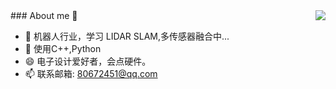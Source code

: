 

<!--
**AFEICHINA/AFEICHINA** is a ✨ _special_ ✨ repository because its `README.md` (this file) appears on your GitHub profile.

Here are some ideas to get you started:

- 🔭 I’m currently working on ...
- 🌱 I’m currently learning ...
- 👯 I’m looking to collaborate on ...
- 🤔 I’m looking for help with ...
- 💬 Ask me about ...
- 📫 How to reach me: ...
- 😄 Pronouns: ...
- ⚡ Fun fact: ...

[![AFEICHINA's github stats](https://github-readme-stats.vercel.app/api?username=AFEICHINA&show_icons=true&theme=radical)](https://github.com/AFEICHINA/github-readme-stats)
-->

<img align="right" src="https://github-readme-stats.vercel.app/api?username=AFEICHINA&show_icons=true">
### About me 👋

- 🔭 机器人行业，学习 LIDAR SLAM,多传感器融合中... 
- 🌱 使用C++,Python
- 😄 电子设计爱好者，会点硬件。
- 📫 联系邮箱: 80672451@qq.com

